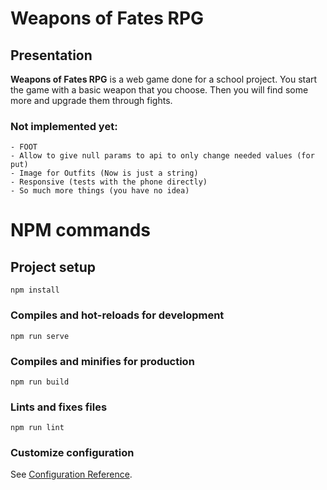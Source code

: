 # Weapons of Fates RPG

## Presentation

**Weapons of Fates RPG** is a web game done for a school project. You start the game with a basic weapon that you choose. Then you will find some more and upgrade them through fights. 

### Not implemented yet:
    - FOOT
    - Allow to give null params to api to only change needed values (for put)
    - Image for Outfits (Now is just a string)
    - Responsive (tests with the phone directly)
    - So much more things (you have no idea)


# NPM commands

## Project setup
```
npm install
```

### Compiles and hot-reloads for development
```
npm run serve
```

### Compiles and minifies for production
```
npm run build
```

### Lints and fixes files
```
npm run lint
```

### Customize configuration
See [Configuration Reference](https://cli.vuejs.org/config/).
